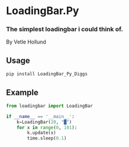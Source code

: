 # LoadingBar.Py
### The simplest loadingbar i could think of.
By Vetle Hollund

## Usage


```python
pip install LoadingBar_Py_Diggs
```

## Example
```python
from loadingbar import LoadingBar

if __name__ == '__main__':
    k=LoadingBar(20, "█")
    for x in range(0, 101):
        k.update(x)
        time.sleep(0.1)
```


